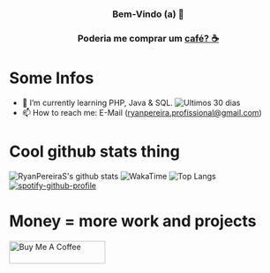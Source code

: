 #
### <p align="center">**Bem-Vindo (a) 👋**</p>
### <p align="center"> Poderia me comprar um <a href="https://www.buymeacoffee.com/ryanpereiras" target="_blank">café? :coffee:</a></p>
#
# Some Infos
- 🌱 I’m currently learning PHP, Java & SQL. ![Ultimos 30 dias](https://waka.devryanp.xyz/api/badge/RyanPereiraS/RyanPereiraS/interval:30_days?label=Ultimos_30_dias)
- 📫 How to reach me: E-Mail (ryanpereira.profissional@gmail.com) 
# Cool github stats thing
![RyanPereiraS's github stats](https://github-readme-stats-ryanpereira.vercel.app/api?username=RyanPereiraS&show_icons=true&count_private=true&theme=onedark)
![WakaTime](https://github-readme-stats.vercel.app/api/wakatime?username=RyanPereiraS&api_domain=waka.devryanp.xyz&bg_color=1A202C&title_color=2F855A&icon_color=2F855A&text_color=ffffff&custom_title=Wakapi%20Week%20Stats&layout=compact)
![Top Langs](https://github-readme-stats-ryanpereira.vercel.app/api/top-langs/?username=RyanPereiraS&hide=html&layout=compact&theme=onedark)
[![spotify-github-profile](https://spotify-github-profile.vercel.app/api/view?uid=ccmpqwes88el3l1qapahl80uo&cover_image=true&theme=novatorem&show_offline=true&background_color=121212&bar_color=53b14f&bar_color_cover=false)](https://github.com/kittinan/spotify-github-profile)
# Money = more work and projects
<a href="https://www.buymeacoffee.com/ryanpereiras" target="_blank"><img src="https://cdn.buymeacoffee.com/buttons/default-green.png" alt="Buy Me A Coffee" height="41" width="174"></a>
